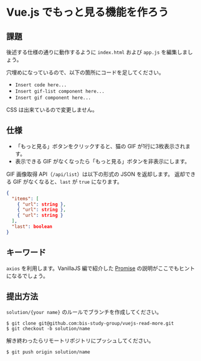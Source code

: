 # Vue.js でもっと見る機能を作ろう

## 課題

後述する仕様の通りに動作するように `index.html` および `app.js` を編集しましょう。

穴埋めになっているので、以下の箇所にコードを足してください。

- `Insert code here...`
- `Insert gif-list component here...`
- `Insert gif component here...`

CSS は出来ているので変更しません。

## 仕様

- 「もっと見る」ボタンをクリックすると、猫の GIF が1行に3枚表示されます。
- 表示できる GIF がなくなったら「もっと見る」ボタンを非表示にします。

GIF 画像取得 API（`/api/list`）は以下の形式の JSON を返却します。
返却できる GIF がなくなると、`last` が `true` になります。

```json
{
  "items": [
    { "url": string },
    { "url": string },
    { "url": string }
  ],
  "last": boolean
}
```

## キーワード

`axios` を利用します。VanillaJS 編で紹介した [Promise](https://github.com/bis-study-group/vanillajs-gacha#promise) の説明がここでもヒントになるでしょう。

## 提出方法

`solution/{your name}` のルールでブランチを作成してください。

```console
$ git clone git@github.com:bis-study-group/vuejs-read-more.git
$ git checkout -b solution/name
```

解き終わったらリモートリポジトリにプッシュしてください。

```console
$ git push origin solution/name
```
